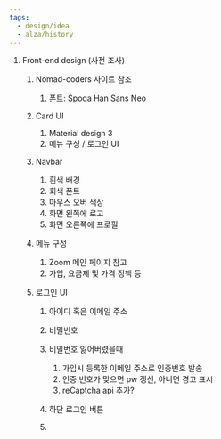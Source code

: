 ```yaml
---
tags:
  - design/idea
  - alza/history
---
```


1. Front-end design (사전 조사)
    
    1. Nomad-coders 사이트 참조
        
        1. 폰트: Spoqa Han Sans Neo
    2. Card UI
        
        1. Material design 3
        2. 메뉴 구성 / 로그인 UI
    3. Navbar
        
        1. 흰색 배경
        2. 회색 폰트
        3. 마우스 오버 색상
        4. 화면 왼쪽에 로고
        5. 화면 오른쪽에 프로필
    4. 메뉴 구성
        
        1. Zoom 메인 페이지 참고
        2. 가입, 요금제 및 가격 정책 등
          
        
    5. 로그인 UI
        
        1. 아이디 혹은 이메일 주소
        2. 비밀번호
        3. 비밀번호 잃어버렸을때
            
            1. 가입시 등록한 이메일 주소로 인증번호 발송
            2. 인증 번호가 맞으면 pw 갱신, 아니면 경고 표시
            3. reCaptcha api 추가?
              
            
        4. 하단 로그인 버튼
        5.